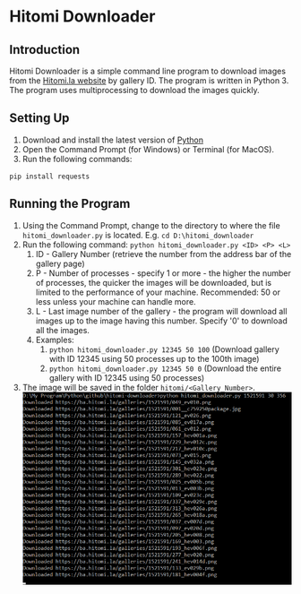 # Hitomi Downloader

## Introduction
Hitomi Downloader is a simple command line program to download images from the [Hitomi.la website](https://hitomi.la/) by gallery ID. The program is written in Python 3. The program uses multiprocessing to download the images quickly.

## Setting Up
1. Download and install the latest version of [Python](https://www.python.org/downloads/)
2. Open the Command Prompt (for Windows) or Terminal (for MacOS).
3. Run the following commands:
```
pip install requests
```

## Running the Program
1. Using the Command Prompt, change to the directory to where the file `hitomi_downloader.py` is located. E.g. `cd D:\hitomi_downloader`
2. Run the following command: `python hitomi_downloader.py <ID> <P> <L>`
   1. ID - Gallery Number (retrieve the number from the address bar of the gallery page)
   2. P - Number of processes - specify 1 or more - the higher the number of processes, the quicker the images will be downloaded, but is limited to the performance of your machine. Recommended: 50 or less unless your machine can handle more.
   3. L - Last image number of the gallery - the program will download all images up to the image having this number. Specify '0' to download all the images.
   4. Examples:
      1. `python hitomi_downloader.py 12345 50 100` (Download gallery with ID 12345 using 50 processes up to the 100th image)
      2. `python hitomi_downloader.py 12345 50 0` (Download the entire gallery with ID 12345 using 50 processes)
3. The image will be saved in the folder `hitomi/<Gallery_Number>`.
![image001.png](/images/img001.png)
